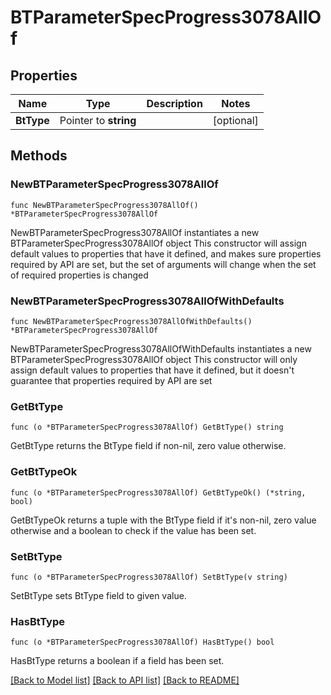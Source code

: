 # BTParameterSpecProgress3078AllOf

## Properties

Name | Type | Description | Notes
------------ | ------------- | ------------- | -------------
**BtType** | Pointer to **string** |  | [optional] 

## Methods

### NewBTParameterSpecProgress3078AllOf

`func NewBTParameterSpecProgress3078AllOf() *BTParameterSpecProgress3078AllOf`

NewBTParameterSpecProgress3078AllOf instantiates a new BTParameterSpecProgress3078AllOf object
This constructor will assign default values to properties that have it defined,
and makes sure properties required by API are set, but the set of arguments
will change when the set of required properties is changed

### NewBTParameterSpecProgress3078AllOfWithDefaults

`func NewBTParameterSpecProgress3078AllOfWithDefaults() *BTParameterSpecProgress3078AllOf`

NewBTParameterSpecProgress3078AllOfWithDefaults instantiates a new BTParameterSpecProgress3078AllOf object
This constructor will only assign default values to properties that have it defined,
but it doesn't guarantee that properties required by API are set

### GetBtType

`func (o *BTParameterSpecProgress3078AllOf) GetBtType() string`

GetBtType returns the BtType field if non-nil, zero value otherwise.

### GetBtTypeOk

`func (o *BTParameterSpecProgress3078AllOf) GetBtTypeOk() (*string, bool)`

GetBtTypeOk returns a tuple with the BtType field if it's non-nil, zero value otherwise
and a boolean to check if the value has been set.

### SetBtType

`func (o *BTParameterSpecProgress3078AllOf) SetBtType(v string)`

SetBtType sets BtType field to given value.

### HasBtType

`func (o *BTParameterSpecProgress3078AllOf) HasBtType() bool`

HasBtType returns a boolean if a field has been set.


[[Back to Model list]](../README.md#documentation-for-models) [[Back to API list]](../README.md#documentation-for-api-endpoints) [[Back to README]](../README.md)


